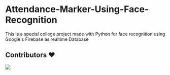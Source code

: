 # Attendance-Marker-Using-Face-Recognition

This is a special college project made with Python for face recognition using Google's Firebase as realtime Database



## Contributors ❤️
<a href="https://github.com/sumitishere/Attendance-Marker-Using-Face-Recognition/graphs/contributors">
  <img src="https://contrib.rocks/image?repo=sumitishere/Attendance-Marker-Using-Face-Recognition" />
</a>




